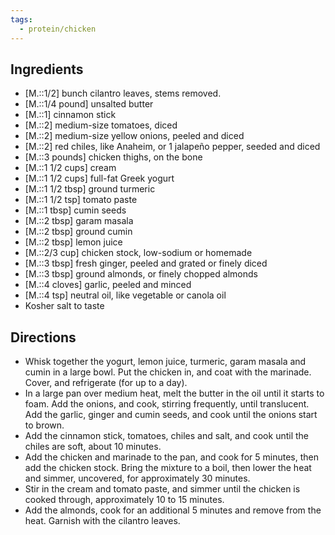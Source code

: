 ```yaml
---
tags:
  - protein/chicken
---
```


## Ingredients
- [M.::1/2] bunch cilantro leaves, stems removed.
- [M.::1/4 pound] unsalted butter
- [M.::1] cinnamon stick
- [M.::2] medium-size tomatoes, diced
- [M.::2] medium-size yellow onions, peeled and diced
- [M.::2] red chiles, like Anaheim, or 1 jalapeño pepper, seeded and diced
- [M.::3 pounds] chicken thighs, on the bone
- [M.::1 1/2 cups] cream
- [M.::1 1/2 cups] full-fat Greek yogurt
- [M.::1 1/2 tbsp] ground turmeric
- [M.::1 1/2 tsp] tomato paste
- [M.::1 tbsp] cumin seeds
- [M.::2 tbsp] garam masala
- [M.::2 tbsp] ground cumin
- [M.::2 tbsp] lemon juice
- [M.::2/3 cup] chicken stock, low-sodium or homemade
- [M.::3 tbsp] fresh ginger, peeled and grated or finely diced
- [M.::3 tbsp] ground almonds, or finely chopped almonds
- [M.::4 cloves] garlic, peeled and minced
- [M.::4 tsp] neutral oil, like vegetable or canola oil
- Kosher salt to taste

## Directions
- Whisk together the yogurt, lemon juice, turmeric, garam masala and cumin in a large bowl. Put the chicken in, and coat with the marinade. Cover, and refrigerate (for up to a day).
- In a large pan over medium heat, melt the butter in the oil until it starts to foam. Add the onions, and cook, stirring frequently, until translucent. Add the garlic, ginger and cumin seeds, and cook until the onions start to brown.
- Add the cinnamon stick, tomatoes, chiles and salt, and cook until the chiles are soft, about 10 minutes.
- Add the chicken and marinade to the pan, and cook for 5 minutes, then add the chicken stock. Bring the mixture to a boil, then lower the heat and simmer, uncovered, for approximately 30 minutes.
- Stir in the cream and tomato paste, and simmer until the chicken is cooked through, approximately 10 to 15 minutes.
- Add the almonds, cook for an additional 5 minutes and remove from the heat. Garnish with the cilantro leaves.